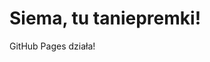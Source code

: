 <!DOCTYPE html>
<html>
<head>
  <meta charset="UTF-8">
  <title>Moja pierwsza strona</title>
</head>
<body>
  <h1>Siema, tu taniepremki!</h1>
  <p>GitHub Pages działa!</p>
</body>
</html>
